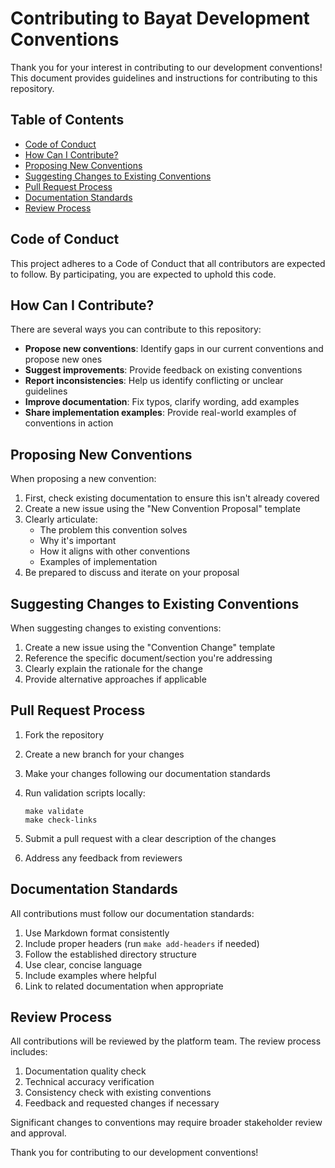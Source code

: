 # Contributing to Bayat Development Conventions

Thank you for your interest in contributing to our development conventions! This document provides guidelines and instructions for contributing to this repository.

## Table of Contents

- [Code of Conduct](#code-of-conduct)
- [How Can I Contribute?](#how-can-i-contribute)
- [Proposing New Conventions](#proposing-new-conventions)
- [Suggesting Changes to Existing Conventions](#suggesting-changes-to-existing-conventions)
- [Pull Request Process](#pull-request-process)
- [Documentation Standards](#documentation-standards)
- [Review Process](#review-process)

## Code of Conduct

This project adheres to a Code of Conduct that all contributors are expected to follow. By participating, you are expected to uphold this code.

## How Can I Contribute?

There are several ways you can contribute to this repository:

- **Propose new conventions**: Identify gaps in our current conventions and propose new ones
- **Suggest improvements**: Provide feedback on existing conventions
- **Report inconsistencies**: Help us identify conflicting or unclear guidelines
- **Improve documentation**: Fix typos, clarify wording, add examples
- **Share implementation examples**: Provide real-world examples of conventions in action

## Proposing New Conventions

When proposing a new convention:

1. First, check existing documentation to ensure this isn't already covered
2. Create a new issue using the "New Convention Proposal" template
3. Clearly articulate:
   - The problem this convention solves
   - Why it's important
   - How it aligns with other conventions
   - Examples of implementation
4. Be prepared to discuss and iterate on your proposal

## Suggesting Changes to Existing Conventions

When suggesting changes to existing conventions:

1. Create a new issue using the "Convention Change" template
2. Reference the specific document/section you're addressing
3. Clearly explain the rationale for the change
4. Provide alternative approaches if applicable

## Pull Request Process

1. Fork the repository
2. Create a new branch for your changes
3. Make your changes following our documentation standards
4. Run validation scripts locally:

   ```plaintext
   make validate
   make check-links
   ```

5. Submit a pull request with a clear description of the changes
6. Address any feedback from reviewers

## Documentation Standards

All contributions must follow our documentation standards:

1. Use Markdown format consistently
2. Include proper headers (run `make add-headers` if needed)
3. Follow the established directory structure
4. Use clear, concise language
5. Include examples where helpful
6. Link to related documentation when appropriate

## Review Process

All contributions will be reviewed by the platform team. The review process includes:

1. Documentation quality check
2. Technical accuracy verification
3. Consistency check with existing conventions
4. Feedback and requested changes if necessary

Significant changes to conventions may require broader stakeholder review and approval.

Thank you for contributing to our development conventions!
